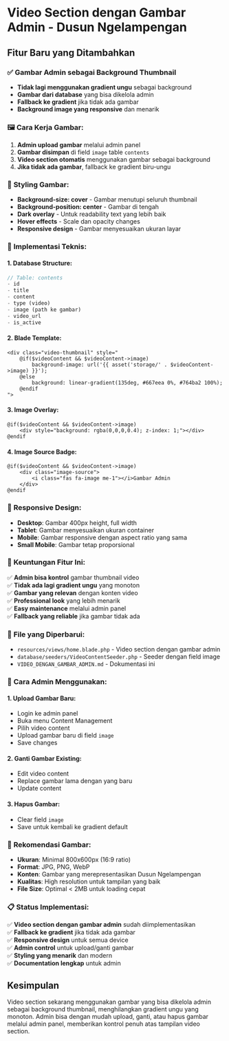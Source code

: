 # Video Section dengan Gambar Admin - Dusun Ngelampengan

## Fitur Baru yang Ditambahkan

### ✅ **Gambar Admin sebagai Background Thumbnail**
- **Tidak lagi menggunakan gradient ungu** sebagai background
- **Gambar dari database** yang bisa dikelola admin
- **Fallback ke gradient** jika tidak ada gambar
- **Background image yang responsive** dan menarik

### 🖼️ **Cara Kerja Gambar:**

1. **Admin upload gambar** melalui admin panel
2. **Gambar disimpan** di field `image` table `contents`
3. **Video section otomatis** menggunakan gambar sebagai background
4. **Jika tidak ada gambar**, fallback ke gradient biru-ungu

### 🎨 **Styling Gambar:**

- **Background-size: cover** - Gambar menutupi seluruh thumbnail
- **Background-position: center** - Gambar di tengah
- **Dark overlay** - Untuk readability text yang lebih baik
- **Hover effects** - Scale dan opacity changes
- **Responsive design** - Gambar menyesuaikan ukuran layar

### 🔧 **Implementasi Teknis:**

#### 1. **Database Structure:**
```php
// Table: contents
- id
- title
- content
- type (video)
- image (path ke gambar)
- video_url
- is_active
```

#### 2. **Blade Template:**
```blade
<div class="video-thumbnail" style="
    @if($videoContent && $videoContent->image) 
        background-image: url('{{ asset('storage/' . $videoContent->image) }}');
    @else 
        background: linear-gradient(135deg, #667eea 0%, #764ba2 100%);
    @endif
">
```

#### 3. **Image Overlay:**
```blade
@if($videoContent && $videoContent->image)
    <div style="background: rgba(0,0,0,0.4); z-index: 1;"></div>
@endif
```

#### 4. **Image Source Badge:**
```blade
@if($videoContent && $videoContent->image)
    <div class="image-source">
        <i class="fas fa-image me-1"></i>Gambar Admin
    </div>
@endif
```

### 📱 **Responsive Design:**

- **Desktop**: Gambar 400px height, full width
- **Tablet**: Gambar menyesuaikan ukuran container
- **Mobile**: Gambar responsive dengan aspect ratio yang sama
- **Small Mobile**: Gambar tetap proporsional

### 🎯 **Keuntungan Fitur Ini:**

✅ **Admin bisa kontrol** gambar thumbnail video  
✅ **Tidak ada lagi gradient ungu** yang monoton  
✅ **Gambar yang relevan** dengan konten video  
✅ **Professional look** yang lebih menarik  
✅ **Easy maintenance** melalui admin panel  
✅ **Fallback yang reliable** jika gambar tidak ada  

### 📁 **File yang Diperbarui:**

- `resources/views/home.blade.php` - Video section dengan gambar admin
- `database/seeders/VideoContentSeeder.php` - Seeder dengan field image
- `VIDEO_DENGAN_GAMBAR_ADMIN.md` - Dokumentasi ini

### 🚀 **Cara Admin Menggunakan:**

#### 1. **Upload Gambar Baru:**
- Login ke admin panel
- Buka menu Content Management
- Pilih video content
- Upload gambar baru di field `image`
- Save changes

#### 2. **Ganti Gambar Existing:**
- Edit video content
- Replace gambar lama dengan yang baru
- Update content

#### 3. **Hapus Gambar:**
- Clear field `image`
- Save untuk kembali ke gradient default

### 🎨 **Rekomendasi Gambar:**

- **Ukuran**: Minimal 800x600px (16:9 ratio)
- **Format**: JPG, PNG, WebP
- **Konten**: Gambar yang merepresentasikan Dusun Ngelampengan
- **Kualitas**: High resolution untuk tampilan yang baik
- **File Size**: Optimal < 2MB untuk loading cepat

### 📋 **Status Implementasi:**

✅ **Video section dengan gambar admin** sudah diimplementasikan  
✅ **Fallback ke gradient** jika tidak ada gambar  
✅ **Responsive design** untuk semua device  
✅ **Admin control** untuk upload/ganti gambar  
✅ **Styling yang menarik** dan modern  
✅ **Documentation lengkap** untuk admin  

## Kesimpulan

Video section sekarang menggunakan gambar yang bisa dikelola admin sebagai background thumbnail, menghilangkan gradient ungu yang monoton. Admin bisa dengan mudah upload, ganti, atau hapus gambar melalui admin panel, memberikan kontrol penuh atas tampilan video section.
